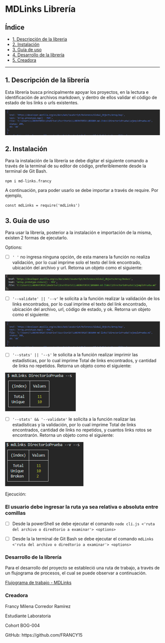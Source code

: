 # **MDLinks Librería**

## **Índice**

* [1. Descripción de la libreria](#1-descripción-de-la-librería)
* [2. Instalación](#2-instalación)
* [3. Guía de uso](#3-guía-de-uso)
* [4. Desarrollo de la librería](#4-desarrollo-de-la-librería)
* [5. Creadora](#5-creadora)

***

## 1. **Descripción de la librería**

Esta librería busca principalmente apoyar los proyectos, en la lectura e identificación de archivos markdown, y dentro de ellos validar el código de estado de los links o urls existentes.


![ObjetoUrlValidada](https://github.com/FRANCY15/BOG004-md-links/blob/mdLinks/img/objetoUrlValidada.PNG)

## 2. **Instalación**

Para la instalación de la librería se debe digitar el siguiente comando a través de la terminal de su editor de código, preferiblemente desde la terminal de Git Bash.

`npm i md-links.francy`

A continuación, para poder usarlo se debe importar a través de require. Por ejemplo,

`const mdLinks = require('mdLinks')`
 
## 3. **Guía de uso**

<p> Para usar la librería, posterior a la instalación e importación de la misma, existen 2 formas de ejecutarlo.

<p> Options:

- [ ] `' '` no ingresa ninguna opción, de esta manera la función no realiza validación, por lo cual imprime solo el texto del link encontrado, ubicación del archivo y url. Retorna un objeto como el siguiente: 

![ObjetoSinOptions](https://github.com/FRANCY15/BOG004-md-links/blob/mdLinks/img/objetoSinValidacion.PNG)

- [ ] `'--validate' || '--v'` le solicita a la función realizar la validación de los links encontrados, por lo cual imprime el texto del link encontrado, ubicación del archivo, url, código de estado, y ok. Retorna un objeto como el siguiente:

![ObjetoConValidate](https://github.com/FRANCY15/BOG004-md-links/blob/mdLinks/img/objetoUrlValidada.PNG)

- [ ] `'--stats' || '--s'` le solicita a la función realizar imprimir las estadísticas, por lo cual imprime Total de links encontrados, y cantidad de links no repetidos. Retorna un objeto como el siguiente:

![ObjetoConStats](https://github.com/FRANCY15/BOG004-md-links/blob/mdLinks/img/objetoStats.PNG)

- [ ] `'--stats' && '--validate'` le solicita a la función realizar las estadísticas y la validación, por lo cual imprime Total de links encontrados, cantidad de links no repetidos, y cuantos links rotos se encontrarón. Retorna un objeto como el siguiente:

![ObjetoConStats&Validate](https://github.com/FRANCY15/BOG004-md-links/blob/mdLinks/img/objetoStatsValidate.PNG)

<p> Ejecución:

### **El usuario debe ingresar la ruta ya sea relativa o absoluta entre comillas**

- [ ] Desde la powerShell se debe ejecutar el comando `node cli.js <'ruta del archivo o diredtorio a examinar'> <options>`

- [ ] Desde la la terminal de Git Bash se debe ejecutar el comando `mdLinks <'ruta del archivo o diredtorio a examinar'> <options>`

### **Desarrollo de la librería**

<p> Para el desarrollo del proyecto se estableció una ruta de trabajo, a través de un flujograma de procesos, el cual se puede observar a continuación.

[Flujograma de trabajo - MDLinks](https://lucid.app/lucidchart/59d4dea8-a682-469e-98ea-2185e979fc24/edit?invitationId=inv_f0ed0629-4644-4208-bdb8-51b670f1b30a)


### **Creadora**

<p> Francy Milena Corredor Ramírez
<p> Estudiante Laboratoria
<p> Cohort BOG-004
<P> GitHub: https://github.com/FRANCY15
